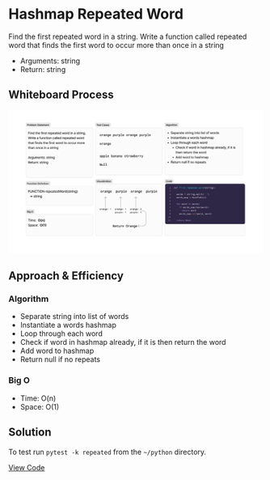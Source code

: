 # Hashmap Repeated Word
<!-- Description of the challenge -->
Find the first repeated word in a string. Write a function called repeated word that finds the first word to occur more than once in a string

- Arguments: string
- Return: string

## Whiteboard Process
<!-- Embedded whiteboard image -->
![hashmap repeated word whiteboard](./hashmap-repeated-word-whiteboard.png)

## Approach & Efficiency
<!-- What approach did you take? Why? What is the Big O space/time for this approach? -->
### Algorithm

- Separate string into list of words
- Instantiate a words hashmap
- Loop through each word
- Check if word in hashmap already, if it is then return the word
- Add word to hashmap
- Return null if no repeats

### Big O

- Time:  O(n)
- Space:  O(1)

## Solution
<!-- Show how to run your code, and examples of it in action -->
To test run `pytest -k repeated` from the `~/python` directory.

[View Code](../../code_challenges/hashtable_repeated_word.py)

